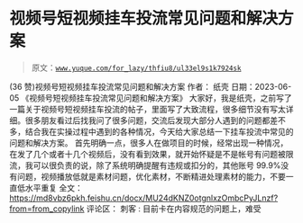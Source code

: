# 视频号短视频挂车投流常见问题和解决方案

> 原文：[`www.yuque.com/for_lazy/thfiu8/ul33el9s1k7924sk`](https://www.yuque.com/for_lazy/thfiu8/ul33el9s1k7924sk)

<ne-h2 id="dbac8464" data-lake-id="dbac8464"><ne-heading-ext><ne-heading-anchor></ne-heading-anchor><ne-heading-fold></ne-heading-fold></ne-heading-ext><ne-heading-content><ne-text id="u1aa009f8">(36 赞)视频号短视频挂车投流常见问题和解决方案</ne-text></ne-heading-content></ne-h2> <ne-p id="u190c88fe" data-lake-id="u190c88fe"><ne-text id="ub207f17d">作者： 纸壳</ne-text></ne-p> <ne-p id="uf77454c2" data-lake-id="uf77454c2"><ne-text id="uc379b15f">日期：2023-06-05</ne-text></ne-p> <ne-p id="uffbb4ccd" data-lake-id="uffbb4ccd"><ne-text id="ua7889654">《视频号短视频挂车投流常见问题和解决方案》</ne-text></ne-p> <ne-p id="u406aee16" data-lake-id="u406aee16"><ne-text id="ue2229329">大家好，我是纸壳，之前写了一篇关于视频号短视频挂车投流的帖子，里面写了大致流程，很多细节没有写太详细。很多朋友看过后找我问了很多问题，交流后发现大部分人遇到的问题都差不多，结合我在实操过程中遇到的各种情况，今天给大家总结一下挂车投流中常见的问题和解决方案。</ne-text></ne-p> <ne-p id="uac9f9a3e" data-lake-id="uac9f9a3e"><ne-text id="u75374ad8">首先明确一点，很多人在做项目的时候，经常出现一种情况，在发了几个或者十几个视频后，没有看到效果，就开始怀疑是不是帐号有问题被限流，我可以很负责的说，除了系统明确提醒有违规或扣分的，其他账号 99.9%没有问题，视频播放低就是素材问题，优化素材，不断精进处理素材的能力，不要一直低水平重复</ne-text></ne-p> <ne-p id="u4cd44a35" data-lake-id="u4cd44a35"><ne-text id="u5f6e8365">全文：</ne-text>[<ne-text id="u54b2f60c">https://md8vbz6pkh.feishu.cn/docx/MU24dKNZ0otgnlxzOmbcPyJLnzf?from=from_copylink</ne-text>](https://md8vbz6pkh.feishu.cn/docx/MU24dKNZ0otgnlxzOmbcPyJLnzf?from=from_copylink)</ne-p> <ne-hole id="u5cda9139" data-lake-id="u5cda9139"><ne-card data-card-name="hr" data-card-type="block" id="bi5oL" data-event-boundary="card"><ne-p id="u8b6245ce" data-lake-id="u8b6245ce"><ne-text id="ub4e315e3">评论区：</ne-text></ne-p> <ne-p id="ucb6becab" data-lake-id="ucb6becab"><ne-text id="ub928e2d4">刺客 : 目前卡在内容规范的问题上，难受</ne-text></ne-p></ne-card></ne-hole>